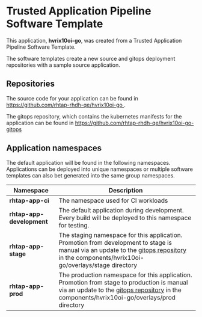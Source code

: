 # Trusted Application Pipeline Software Template

This application, **hvrix10oi-go**, was created from a Trusted Application Pipeline Software Template.

The software templates create a new source and gitops deployment repositories with a sample source application. 

## Repositories

The source code for your application can be found in [https://github.com/rhtap-rhdh-qe/hvrix10oi-go ](https://github.com/rhtap-rhdh-qe/hvrix10oi-go ).
 
The gitops repository, which contains the kubernetes manifests for the application can be found in 
[https://github.com/rhtap-rhdh-qe/hvrix10oi-go-gitops ](https://github.com/rhtap-rhdh-qe/hvrix10oi-go-gitops ) 

## Application namespaces 

The default application will be found in the following namespaces. Applications can be deployed into unique namespaces or multiple software templates can also bet generated into the same group namespaces.  

|  Namespace   |  Description   |  
| -------- | -------- |
| **rhtap-app-ci** | The namespace used for CI workloads |
| **rhtap-app-development** | The default application during development. Every build will be deployed to this namespace for testing. |
| **rhtap-app-stage** | The staging namespace for this application. Promotion from development to stage is manual via an update to the [gitops repository](https://github.com/rhtap-rhdh-qe/hvrix10oi-go-gitops ) in the components/hvrix10oi-go/overlays/stage directory |
| **rhtap-app-prod** | The production namespace for this application. Promotion from stage to production is manual via an update to the [gitops repository](https://github.com/rhtap-rhdh-qe/hvrix10oi-go-gitops ) in the components/hvrix10oi-go/overlays/prod directory |